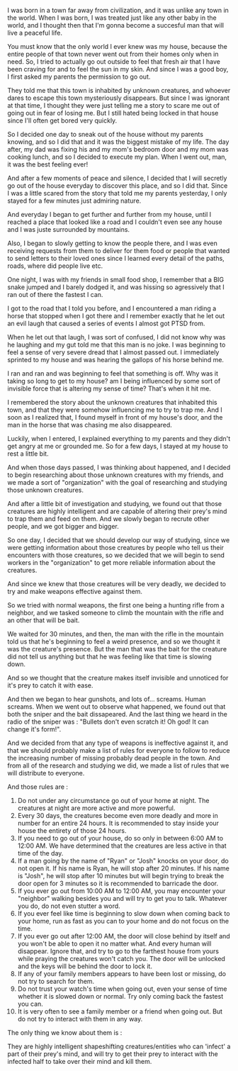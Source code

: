 I was born in a town far away from civilization, and it was unlike any town in the world. When I was born, I was treated just like any other baby in the world, and I thought then that I'm gonna become a succesful man that will live a peaceful life.

You must know that the only world I ever knew was my house, because the entire people of that town never went out from their homes only when in need. So, I tried to actually go out outside to feel that fresh air that I have been craving for and to feel the sun in my skin. And since I was a good boy, I first asked my parents the permission to go out.

They told me that this town is inhabited by unknown creatures, and whoever dares to escape this town mysteriously disappears. But since I was ignorant at that time, I thought they were just telling me a story to scare me out of going out in fear of losing me. But I  still hated being locked in that house since I'll often get bored very quickly.

So I decided one day to sneak out of the house without my parents knowing, and so I did that and it was the biggest mistake of my life. The day after, my dad was fixing his and my mom's bedroom door and my mom was cooking lunch, and so I decided to execute my plan. When I went out, man, it was the best feeling ever!

And after a few moments of peace and silence, I decided that I will secretly go out of the house everyday to discover this place, and so I did that. Since I was a little scared from the story that told me my parents yesterday, I only stayed for a few minutes just admiring nature.

And everyday I began to get further and further from my house, until I reached a place that looked like a road and I couldn't even see any house and I was juste surrounded by mountains.

Also, I began to slowly getting to know the people there, and I was even receiving requests from them to deliver for them food or people that wanted to send letters to their loved ones since I learned every detail of the paths, roads, where did people live etc.

One night, I was with my friends in small food shop, I remember that a BIG snake jumped and I barely dodged it, and was hissing so agressively that I ran out of there the fastest I can.

I got to the road that I told you before, and I encountered a man riding a horse that stopped when I got there and I remember exactly that he let out an evil laugh that caused a series of events I almost got PTSD from.

When he let out that laugh, I was sort of confused, I did not know why was he laughing and my gut told me that this man is no joke. I was beginning to feel a sense of very severe dread that I almost passed out. I immediately sprinted to my house and was hearing the gallops of his horse behind me.

I ran and ran and was beginning to feel that something is off. Why was it taking so long to get to my house? am I being influenced by some sort of invisible force that is altering my sense of time? That's when it hit me.

I remembered the story about the unknown creatures that inhabited this town, and that they were somehow influencing me to try to trap me. And I soon as I realized that, I found myself in front of my house's door, and the man in the horse that was chasing me also disappeared.

Luckily, when I entered, I explained everything to my parents and they didn't get angry at me or grounded me. So for a few days, I stayed at my house to rest a little bit.

And when those days passed, I was thinking about happened, and I decided to begin researching about those unknown creatures with my friends, and we made a sort of "organization" with the goal of researching and studying those unknown creatures.

And after a little bit of investigation and studying, we found out that those creatures are highly intelligent and are capable of altering their prey's mind to trap them and feed on them. And we slowly began to recrute other people, and we got bigger and bigger.

So one day, I decided that we should develop our way of studying, since we were getting information about those creatures by people who tell us their encounters with those creatures, so we decided that we will begin to send workers in the "organization" to get more reliable information about the creatures.

And since we knew that those creatures will be very deadly, we decided to try and make weapons effective against them.

So we tried with normal weapons, the first one being a hunting rifle from a neighbor, and we tasked someone to climb the mountain with the rifle and an other that will be bait.

We waited for 30 minutes, and then, the man with the rifle in the mountain told us that he's beginning to feel a weird presence, and so we thought it was the creature's presence. But the man that was the bait for the creature did not tell us anything but that he was feeling like that time is slowing down.

And so we thought that the creature makes itself invisible and unnoticed for it's prey to catch it with ease.

And then we began to hear gunshots, and lots of... screams. Human screams. When we went out to observe what happened, we found out that both the sniper and the bait dissapeared. And the last thing we heard in the radio of the sniper was : "Bullets don't even scratch it! Oh god! It can change it's form!".

And we decided from that any type of weapons is ineffective against it, and that we should probably make a list of rules for everyone to follow to reduce the increasing number of missing probably dead people in the town. And from all of the research and studying we did, we made a list of rules that we will distribute to everyone.

And those rules are :

1. Do not under any circumstance go out of your home at night. The creatures at night are more active and more powerful.
2. Every 30 days, the creatures become even more deadly and more in number for an entire 24 hours. It is recommended to stay inside your house the entirety of those 24 hours.
3. If you need to go out of your house, do so only in between 6:00 AM to 12:00 AM. We have determined that the creatures are less active in that time of the day.
4. If a man going by the name of "Ryan" or "Josh" knocks on your door, do not open it. If his name is Ryan, he will stop after 20 minutes. If his name is "Josh", he will stop after 10 minutes but will begin trying to break the door open for 3 minutes so it is recommended to barricade the door.
5. If you ever go out from 10:00 AM to 12:00 AM, you may encounter your "neighbor" walking besides you and will try to get you to talk. Whatever you do, do not even stutter a word.
6. If you ever feel like time is beginning to slow down when coming back to your home, run as fast as you can to your home and do not focus on the time.
7. If you ever go out after 12:00 AM, the door will close behind by itself and you won't be able to open it no matter what. And every human will disappear. Ignore that, and try to go to the farthest house from yours while praying the creatures won't catch you. The door will be unlocked and the keys will be behind the door to lock it.
8. If any of your family members appears to have been lost or missing, do not try to search for them.
9. Do not trust your watch's time when going out, even your sense of time whether it is slowed down or normal. Try only coming back the fastest you can.
10. It is very often to see a family member or a friend when going out. But do not try to interact with them in any way.

The only thing we know about them is :

They are highly intelligent shapeshifting creatures/entities who can 'infect' a part of their prey's mind, and will try to get their prey to interact with the infected half to take over their mind and kill them.